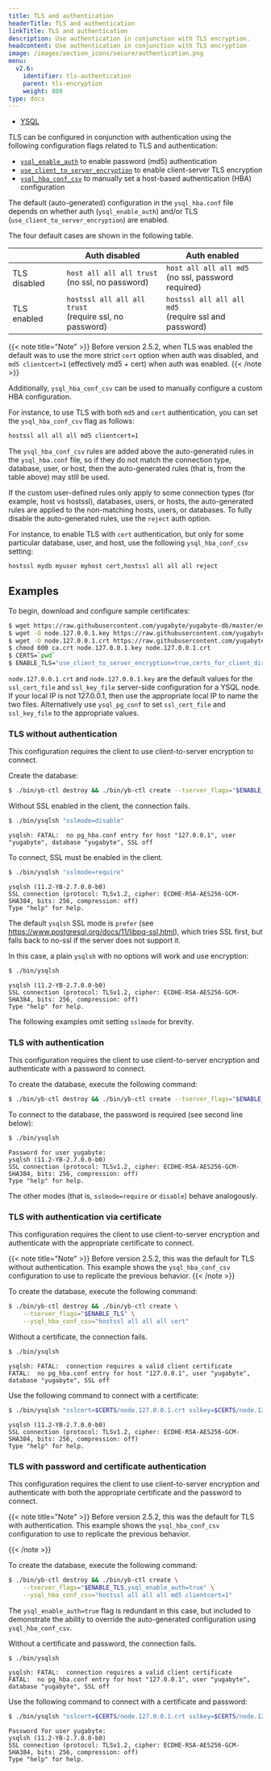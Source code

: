 ```yaml
---
title: TLS and authentication
headerTitle: TLS and authentication
linkTitle: TLS and authentication
description: Use authentication in conjunction with TLS encryption.
headcontent: Use authentication in conjunction with TLS encryption
image: /images/section_icons/secure/authentication.png
menu:
  v2.6:
    identifier: tls-authentication
    parent: tls-encryption
    weight: 800
type: docs
---
```


<ul class="nav nav-tabs-alt nav-tabs-yb">
  <li >
    <a href="/preview/secure/authentication/tls-authentication" class="nav-link active">
      <i class="icon-postgres" aria-hidden="true"></i>
      YSQL
    </a>
  </li>
</ul>

TLS can be configured in conjunction with authentication using the following configuration flags related to TLS and authentication:

* [`ysql_enable_auth`](../../authentication/password-authentication/) to enable password (md5) authentication
* [`use_client_to_server_encryption`](../client-to-server/) to enable client-server TLS encryption
* [`ysql_hba_conf_csv`](../../authentication/host-based-authentication/) to manually set a host-based authentication (HBA) configuration

The default (auto-generated) configuration in the `ysql_hba.conf` file depends on whether auth (`ysql_enable_auth`) and/or TLS (`use_client_to_server_encryption`) are enabled.

The four default cases are shown in the following table.

| | Auth disabled | Auth enabled |
---|---|---|
| TLS disabled | `host all all all trust`</br>(no ssl, no password) | `host all all all md5`</br>(no ssl, password required) |
| TLS enabled | `hostssl all all all trust`</br>(require ssl, no password) | `hostssl all all all md5`</br>(require ssl and password) |

{{< note title="Note" >}}
Before version 2.5.2, when TLS was enabled the default was to use the more strict `cert` option when auth was disabled, and `md5 clientcert=1` (effectively md5 + cert) when auth was enabled.
{{< /note >}}

Additionally, `ysql_hba_conf_csv` can be used to manually configure a custom HBA configuration.

For instance, to use TLS with both `md5` and `cert` authentication, you can set the `ysql_hba_conf_csv` flag as follows:

```sh
hostssl all all all md5 clientcert=1
```

The `ysql_hba_conf_csv` rules are added above the auto-generated rules in the `ysql_hba.conf` file, so if they do not match the connection type, database, user, or host, then the auto-generated rules (that is, from the table above) may still be used.

If the custom user-defined rules only apply to some connection types (for example, host vs hostssl), databases, users, or hosts, the auto-generated rules are applied to the non-matching hosts, users, or databases. To fully disable the auto-generated rules, use the `reject` auth option.

For instance, to enable TLS with `cert` authentication, but only for some particular database, user, and host, use the following `ysql_hba_conf_csv` setting:

```sh
hostssl mydb myuser myhost cert,hostssl all all all reject
```

## Examples

To begin, download and configure sample certificates:

```sh
$ wget https://raw.githubusercontent.com/yugabyte/yugabyte-db/master/ent/test_certs/ca.crt
$ wget -O node.127.0.0.1.key https://raw.githubusercontent.com/yugabyte/yugabyte-db/master/ent/test_certs/ysql.key
$ wget -O node.127.0.0.1.crt https://raw.githubusercontent.com/yugabyte/yugabyte-db/master/ent/test_certs/ysql.crt
$ chmod 600 ca.crt node.127.0.0.1.key node.127.0.0.1.crt
$ CERTS=`pwd`
$ ENABLE_TLS="use_client_to_server_encryption=true,certs_for_client_dir=$CERTS"
```

`node.127.0.0.1.crt` and `node.127.0.0.1.key` are the default values for the `ssl_cert_file` and `ssl_key_file` server-side configuration for a YSQL node. If your local IP is not 127.0.0.1, then use the appropriate local IP to name the two files. Alternatively use `ysql_pg_conf` to set `ssl_cert_file` and `ssl_key_file` to the appropriate values.

### TLS without authentication

This configuration requires the client to use client-to-server encryption to connect.

Create the database:

```sh
$ ./bin/yb-ctl destroy && ./bin/yb-ctl create --tserver_flags="$ENABLE_TLS"
```

Without SSL enabled in the client, the connection fails.

```sh
$ ./bin/ysqlsh "sslmode=disable"
```

```output
ysqlsh: FATAL:  no pg_hba.conf entry for host "127.0.0.1", user "yugabyte", database "yugabyte", SSL off
```

To connect, SSL must be enabled in the client.

```sh
$ ./bin/ysqlsh "sslmode=require"
```

```output
ysqlsh (11.2-YB-2.7.0.0-b0)
SSL connection (protocol: TLSv1.2, cipher: ECDHE-RSA-AES256-GCM-SHA384, bits: 256, compression: off)
Type "help" for help.
```

The default `ysqlsh` SSL mode is `prefer` (see <https://www.postgresql.org/docs/11/libpq-ssl.html>), which tries SSL first, but falls back to no-ssl if the server does not support it.

In this case, a plain `ysqlsh` with no options will work and use encryption:

```sh
$ ./bin/ysqlsh
```

```output
ysqlsh (11.2-YB-2.7.0.0-b0)
SSL connection (protocol: TLSv1.2, cipher: ECDHE-RSA-AES256-GCM-SHA384, bits: 256, compression: off)
Type "help" for help.
```

The following examples omit setting `sslmode` for brevity.

### TLS with authentication

This configuration requires the client to use client-to-server encryption and authenticate with a password to connect.

To create the database, execute the following command:

```sh
$ ./bin/yb-ctl destroy && ./bin/yb-ctl create --tserver_flags="$ENABLE_TLS,ysql_enable_auth=true"
```

To connect to the database, the password is required (see second line below):

```sh
$ ./bin/ysqlsh
```

```output
Password for user yugabyte:
ysqlsh (11.2-YB-2.7.0.0-b0)
SSL connection (protocol: TLSv1.2, cipher: ECDHE-RSA-AES256-GCM-SHA384, bits: 256, compression: off)
Type "help" for help.
```

The other modes (that is, `sslmode=require` or `disable`) behave analogously.

### TLS with authentication via certificate

This configuration requires the client to use client-to-server encryption and authenticate with the appropriate certificate to connect.

{{< note title="Note" >}}
Before version 2.5.2, this was the default for TLS without authentication. This example shows the `ysql_hba_conf_csv` configuration to use to replicate the previous behavior.
{{< /note >}}

To create the database, execute the following command:

```sh
$ ./bin/yb-ctl destroy && ./bin/yb-ctl create \
    --tserver_flags="$ENABLE_TLS" \
    --ysql_hba_conf_csv="hostssl all all all cert"
```

Without a certificate, the connection fails.

```sh
$ ./bin/ysqlsh
```

```output
ysqlsh: FATAL:  connection requires a valid client certificate
FATAL:  no pg_hba.conf entry for host "127.0.0.1", user "yugabyte", database "yugabyte", SSL off
```

Use the following command to connect with a certificate:

```sh
$ ./bin/ysqlsh "sslcert=$CERTS/node.127.0.0.1.crt sslkey=$CERTS/node.127.0.0.1.key sslrootcert=$CERTS/ca.crt"
```

```output
ysqlsh (11.2-YB-2.7.0.0-b0)
SSL connection (protocol: TLSv1.2, cipher: ECDHE-RSA-AES256-GCM-SHA384, bits: 256, compression: off)
Type "help" for help.
```

### TLS with password and certificate authentication

This configuration requires the client to use client-to-server encryption and authenticate with both the appropriate certificate and the password to connect.

{{< note title="Note" >}}
Before version 2.5.2, this was the default for TLS with authentication. This example shows the `ysql_hba_conf_csv` configuration to use to replicate the previous behavior.

{{< /note >}}

To create the database, execute the following command:

```sh
$ ./bin/yb-ctl destroy && ./bin/yb-ctl create \
    --tserver_flags="$ENABLE_TLS,ysql_enable_auth=true" \
    --ysql_hba_conf_csv="hostssl all all all md5 clientcert=1"
```

The `ysql_enable_auth=true` flag is redundant in this case, but included to demonstrate the ability to override the auto-generated configuration using `ysql_hba_conf_csv`.

Without a certificate and password, the connection fails.

```sh
$ ./bin/ysqlsh
```

```output
ysqlsh: FATAL:  connection requires a valid client certificate
FATAL:  no pg_hba.conf entry for host "127.0.0.1", user "yugabyte", database "yugabyte", SSL off
```

Use the following command to connect with a certificate and password:

```sh
$ ./bin/ysqlsh "sslcert=$CERTS/node.127.0.0.1.crt sslkey=$CERTS/node.127.0.0.1.key sslrootcert=$CERTS/ca.crt"
```

```output
Password for user yugabyte:
ysqlsh (11.2-YB-2.7.0.0-b0)
SSL connection (protocol: TLSv1.2, cipher: ECDHE-RSA-AES256-GCM-SHA384, bits: 256, compression: off)
Type "help" for help.
```
